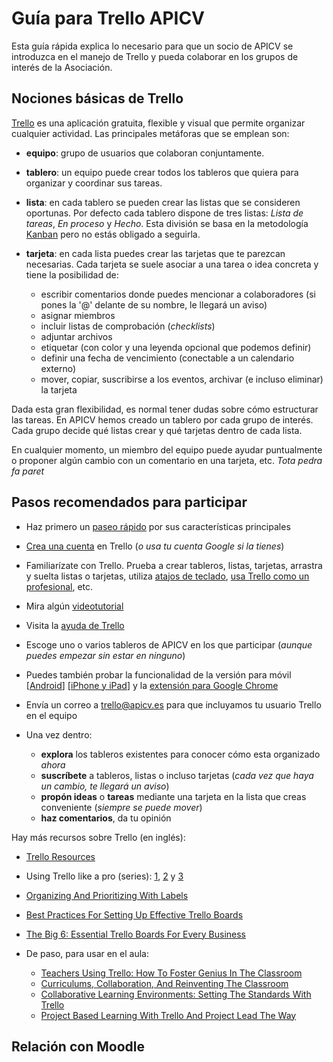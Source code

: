 # Guía para Trello APICV

Esta guía rápida explica lo necesario para que un socio de APICV se introduzca
en el manejo de Trello y pueda colaborar en los grupos de interés de la
Asociación.

## Nociones básicas de Trello

[Trello](https://trello.com) es una aplicación gratuita, flexible y visual que
permite organizar cualquier actividad. Las principales metáforas que se emplean
son:

* **equipo**: grupo de usuarios que colaboran conjuntamente.
* **tablero**: un equipo puede crear todos los tableros que quiera para organizar y
 coordinar sus tareas.
* **lista**: en cada tablero se pueden crear las listas que se consideren oportunas.
 Por defecto cada tablero dispone de tres listas: *Lista de tareas*, *En
proceso* y *Hecho*. Esta división se basa en la metodología
[Kanban](https://es.wikipedia.org/wiki/Kanban) pero no estás obligado a
seguirla.
* **tarjeta**: en cada lista puedes crear las tarjetas que te parezcan necesarias.
 Cada tarjeta se suele asociar a una tarea o idea concreta y tiene la posibilidad de:

  * escribir comentarios donde puedes mencionar a colaboradores (si pones la '@' delante de su nombre, le llegará un aviso)
  * asignar miembros
  * incluir listas de comprobación (*checklists*)
  * adjuntar archivos
  * etiquetar (con color y una leyenda opcional que podemos definir)
  * definir una fecha de vencimiento (conectable a un calendario externo)
  * mover, copiar, suscribirse a los eventos, archivar (e incluso eliminar) la tarjeta

Dada esta gran flexibilidad, es normal tener dudas sobre cómo estructurar las
tareas. En APICV hemos creado un tablero por cada grupo de interés. Cada grupo
decide qué listas crear y qué tarjetas dentro de cada lista.

En cualquier momento, un miembro del equipo puede ayudar puntualmente o proponer
algún cambio con un comentario en una tarjeta, etc. *Tota pedra fa paret*

## Pasos recomendados para participar

* Haz primero un [paseo rápido](https://trello.com/tour) por sus características principales
* [Crea una cuenta](https://trello.com/signup) en Trello (*o usa tu cuenta Google si la tienes*)
* Familiarízate con Trello. Prueba a crear tableros, listas, tarjetas, arrastra y suelta listas o tarjetas, utiliza [atajos de teclado](https://trello.com/shortcuts), [usa Trello como un profesional](http://help.trello.com/article/734-how-to-use-trello-like-a-pro), etc.
* Mira algún [videotutorial](https://youtu.be/2lFY7E_bLvg)
* Visita la [ayuda de Trello](http://help.trello.com/)
* Escoge uno o varios tableros de APICV en los que participar (*aunque puedes empezar sin estar en ninguno*)
* Puedes también probar la funcionalidad de la versión para móvil [[Android](https://play.google.com/store/apps/details?id=com.trello)] [[iPhone y iPad](https://itunes.apple.com/app/trello-organize-anything/id461504587)] y la [extensión para Google Chrome](https://chrome.google.com/webstore/detail/trello/dmdidbedhnbabookbkpkgomahnocimke)
* Envía un correo a trello@apicv.es para que incluyamos tu usuario Trello en el equipo
* Una vez dentro:

  * **explora** los tableros existentes para conocer cómo esta organizado *ahora*
  * **suscríbete** a tableros, listas o incluso tarjetas (*cada vez que haya un cambio, te llegará un aviso*)
  * **propón ideas** o **tareas** mediante una tarjeta en la lista que creas conveniente (*siempre se puede mover*)
  * **haz comentarios**, da tu opinión
 
Hay más recursos sobre Trello (en inglés):

* [Trello Resources](https://trello.com/b/nPNSBZjB)
* Using Trello like a pro (series): [1](http://blog.trello.com/how-to-use-trello-like-a-pro/), [2](http://blog.trello.com/using-trello-like-a-pro-part-2/) y [3](http://blog.trello.com/using-trello-like-a-pro-part-3/)
* [Organizing And Prioritizing With Labels](http://blog.trello.com/taco-tuesdays-learning-to-love-labels/)
* [Best Practices For Setting Up Effective Trello Boards](http://blog.trello.com/trello-board-best-practices/)
* [The Big 6: Essential Trello Boards For Every Business](http://blog.trello.com/essential-trello-boards-for-every-business/)
* De paso, para usar en el aula:

  * [Teachers Using Trello: How To Foster Genius In The Classroom](http://blog.trello.com/teachers-using-trello-how-to-foster-genius-in-the-classroom/)
  * [Curriculums, Collaboration, And Reinventing The Classroom](http://blog.trello.com/curriculums-collaboration-and-reinventing-the-classroom/)
  * [Collaborative Learning Environments: Setting The Standards With Trello](http://blog.trello.com/collaborative-learning-environments-setting-the-standards-with-trello/)
  * [Project Based Learning With Trello And Project Lead The Way](http://blog.trello.com/project-based-learning-with-project-lead-the-way/)

## Relación con Moodle

